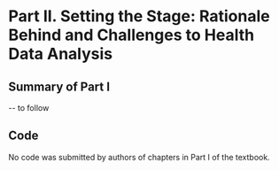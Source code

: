# Part II. Setting the Stage: Rationale Behind and Challenges to Health Data Analysis

## Summary of Part I

-- to follow

## Code

No code was submitted by authors of chapters in Part I of the textbook.